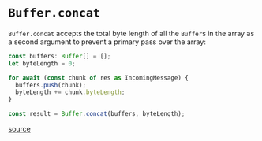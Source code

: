 # `Buffer.concat`

`Buffer.concat` accepts the total byte length of all the `Buffer`s in the array
as a second argument to prevent a primary pass over the array:

```typescript
const buffers: Buffer[] = [];
let byteLength = 0;

for await (const chunk of res as IncomingMessage) {
  buffers.push(chunk);
  byteLength += chunk.byteLength;
}

const result = Buffer.concat(buffers, byteLength);
```

[source](https://nodejs.org/api/buffer.html#static-method-bufferconcatlist-totallength)
